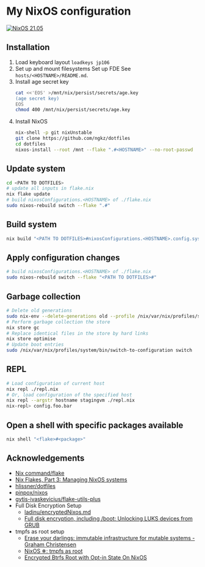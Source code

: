 # My NixOS configuration
[![NixOS 21.05](https://img.shields.io/badge/NixOS-v21.05-blue.svg?style=flat-square&logo=NixOS&logoColor=white)](https://nixos.org)

## Installation
1. Load keyboard layout
   `loadkeys jp106`
2. Set up and mount filesystems
   Set up FDE
   See `hosts/<HOSTNAME>/README.md`.
3. Install age secret key
   ```sh
   cat <<'EOS' >/mnt/nix/persist/secrets/age.key
   (age secret key)
   EOS
   chmod 400 /mnt/nix/persist/secrets/age.key
   ```
3. Install NixOS
   ```sh
   nix-shell -p git nixUnstable
   git clone https://github.com/ngkz/dotfiles
   cd dotfiles
   nixos-install --root /mnt --flake ".#<HOSTNAME>" --no-root-passwd
   ```

## Update system
```sh
cd <PATH TO DOTFILES>
# update all inputs in flake.nix
nix flake update
# build nixosConfigurations.<HOSTNAME> of ./flake.nix
sudo nixos-rebuild switch --flake ".#"
```

## Build system
```sh
nix build "<PATH TO DOTFILES>#nixosConfigurations.<HOSTNAME>.config.system.build.toplevel" [--rebuild]
```

## Apply configuration changes
```sh
# build nixosConfigurations.<HOSTNAME> of ./flake.nix
sudo nixos-rebuild switch --flake "<PATH TO DOTFILES>#"
```

## Garbage collection
```sh
# Delete old generations
sudo nix-env --delete-generations old --profile /nix/var/nix/profiles/system
# Perform garbage collection the store
nix store gc
# Replace identical files in the store by hard links
nix store optimise
# Update boot entries
sudo /nix/var/nix/profiles/system/bin/switch-to-configuration switch
```

## REPL
```sh
# Load configuration of current host
nix repl ./repl.nix
# Or, load configuration of the specified host
nix repl --argstr hostname stagingvm ./repl.nix
nix-repl> config.foo.bar
```

## Open a shell with specific packages available
```sh
nix shell "<flake>#<package>"
```

## Acknowledgements
- [Nix command/flake](https://nixos.wiki/wiki/Nix_command/flake)
- [Nix Flakes, Part 3: Managing NixOS systems](https://www.tweag.io/blog/2020-07-31-nixos-flakes/)
- [hlissner/dotfiles](https://github.com/hlissner/dotfiles)
- [pinpox/nixos](https://github.com/pinpox/nixos)
- [gytis-ivaskevicius/flake-utils-plus](https://github.com/gytis-ivaskevicius/flake-utils-plus)
- Full Disk Encryption Setup
   - [ladinu/encryptedNixos.md](https://gist.github.com/ladinu/bfebdd90a5afd45dec811296016b2a3f)
   - [Full disk encryption, including /boot: Unlocking LUKS devices from GRUB](https://cryptsetup-team.pages.debian.net/cryptsetup/encrypted-boot.html)
- tmpfs as root setup
   - [Erase your darlings: immutable infrastructure for mutable systems - Graham Christensen](https://grahamc.com/blog/erase-your-darlings)
   - [NixOS ❄: tmpfs as root](https://elis.nu/blog/2020/05/nixos-tmpfs-as-root/)
   - [Encrypted Btrfs Root with Opt-in State On NixOS](https://mt-caret.github.io/blog/posts/2020-06-29-optin-state.html)
